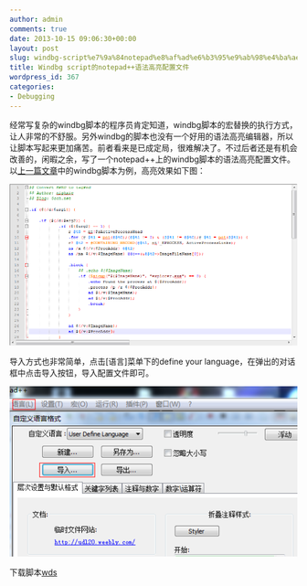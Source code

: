 ```yaml
---
author: admin
comments: true
date: 2013-10-15 09:06:30+00:00
layout: post
slug: windbg-script%e7%9a%84notepad%e8%af%ad%e6%b3%95%e9%ab%98%e4%ba%ae%e9%85%8d%e7%bd%ae%e6%96%87%e4%bb%b6
title: Windbg script的notepad++语法高亮配置文件
wordpress_id: 367
categories:
- Debugging
---
```


经常写复杂的windbg脚本的程序员肯定知道，windbg脚本的宏替换的执行方式，让人非常的不舒服。另外windbg的脚本也没有一个好用的语法高亮编辑器，所以让脚本写起来更加痛苦。前者看来是已成定局，很难解决了。不过后者还是有机会改善的，闲暇之余，写了一个notepad++上的windbg脚本的语法高亮配置文件。以[上一篇文章](http://0cch.net/wordpress/?p=363)中的windbg脚本为例，高亮效果如下图：

[![20131015164715](/uploads/2013/10/20131015164715.png)](/uploads/2013/10/20131015164715.png)

导入方式也非常简单，点击[语言]菜单下的define your language，在弹出的对话框中点击导入按钮，导入配置文件即可。

[![20131015164704](/uploads/2013/10/20131015164704.png)](/uploads/2013/10/20131015164704.png)



下载脚本[wds](/uploads/2013/10/wds.zip)
